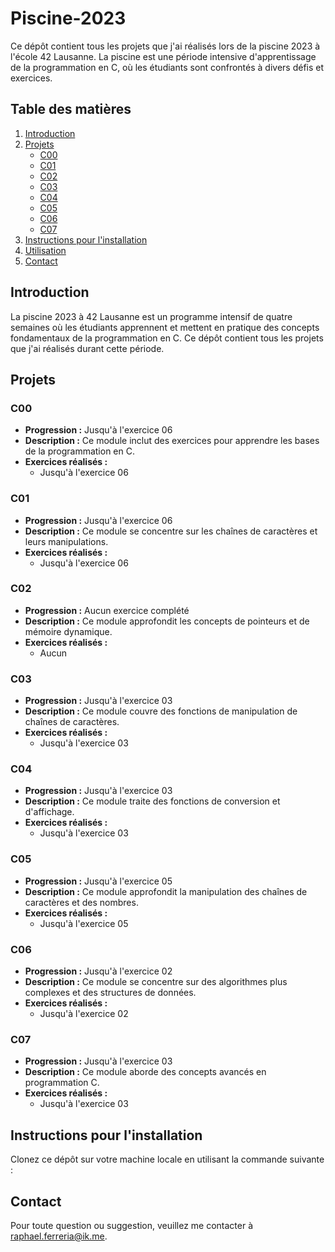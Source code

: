 # Piscine-2023

Ce dépôt contient tous les projets que j'ai réalisés lors de la piscine 2023 à l'école 42 Lausanne. La piscine est une période intensive d'apprentissage de la programmation en C, où les étudiants sont confrontés à divers défis et exercices.

## Table des matières
1. [Introduction](#introduction)
2. [Projets](#projets)
    - [C00](#c00)
    - [C01](#c01)
    - [C02](#c02)
    - [C03](#c03)
    - [C04](#c04)
    - [C05](#c05)
    - [C06](#c06)
    - [C07](#c07)
3. [Instructions pour l'installation](#instructions-pour-linstallation)
4. [Utilisation](#utilisation)
5. [Contact](#contact)

## Introduction
La piscine 2023 à 42 Lausanne est un programme intensif de quatre semaines où les étudiants apprennent et mettent en pratique des concepts fondamentaux de la programmation en C. Ce dépôt contient tous les projets que j'ai réalisés durant cette période.

## Projets

### C00
- **Progression :** Jusqu'à l'exercice 06
- **Description :** Ce module inclut des exercices pour apprendre les bases de la programmation en C.
- **Exercices réalisés :**
  - Jusqu'à l'exercice 06

### C01
- **Progression :** Jusqu'à l'exercice 06
- **Description :** Ce module se concentre sur les chaînes de caractères et leurs manipulations.
- **Exercices réalisés :**
  - Jusqu'à l'exercice 06

### C02
- **Progression :** Aucun exercice complété
- **Description :** Ce module approfondit les concepts de pointeurs et de mémoire dynamique.
- **Exercices réalisés :**
  - Aucun

### C03
- **Progression :** Jusqu'à l'exercice 03
- **Description :** Ce module couvre des fonctions de manipulation de chaînes de caractères.
- **Exercices réalisés :**
  - Jusqu'à l'exercice 03

### C04
- **Progression :** Jusqu'à l'exercice 03
- **Description :** Ce module traite des fonctions de conversion et d'affichage.
- **Exercices réalisés :**
  - Jusqu'à l'exercice 03

### C05
- **Progression :** Jusqu'à l'exercice 05
- **Description :** Ce module approfondit la manipulation des chaînes de caractères et des nombres.
- **Exercices réalisés :**
  - Jusqu'à l'exercice 05

### C06
- **Progression :** Jusqu'à l'exercice 02
- **Description :** Ce module se concentre sur des algorithmes plus complexes et des structures de données.
- **Exercices réalisés :**
  - Jusqu'à l'exercice 02

### C07
- **Progression :** Jusqu'à l'exercice 03
- **Description :** Ce module aborde des concepts avancés en programmation C.
- **Exercices réalisés :**
  - Jusqu'à l'exercice 03

## Instructions pour l'installation
Clonez ce dépôt sur votre machine locale en utilisant la commande suivante :

## Contact
Pour toute question ou suggestion, veuillez me contacter à raphael.ferreria@ik.me.
